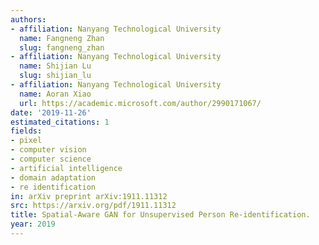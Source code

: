 ```yaml
---
authors:
- affiliation: Nanyang Technological University
  name: Fangneng Zhan
  slug: fangneng_zhan
- affiliation: Nanyang Technological University
  name: Shijian Lu
  slug: shijian_lu
- affiliation: Nanyang Technological University
  name: Aoran Xiao
  url: https://academic.microsoft.com/author/2990171067/
date: '2019-11-26'
estimated_citations: 1
fields:
- pixel
- computer vision
- computer science
- artificial intelligence
- domain adaptation
- re identification
in: arXiv preprint arXiv:1911.11312
src: https://arxiv.org/pdf/1911.11312
title: Spatial-Aware GAN for Unsupervised Person Re-identification.
year: 2019
---
```


